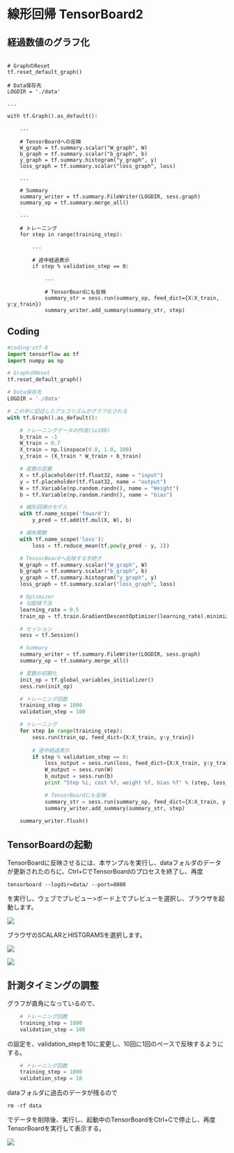 # 線形回帰 TensorBoard2

## 経過数値のグラフ化


```pyhton

# GraphのReset
tf.reset_default_graph()

# Data保存先
LOGDIR = './data'

...

with tf.Graph().as_default():

	...

	# TensorBoardへの反映
	W_graph = tf.summary.scalar("W_graph", W)
    b_graph = tf.summary.scalar("b_graph", b)
    y_graph = tf.summary.histogram("y_graph", y)
	loss_graph = tf.summary.scalar("loss_graph", loss)

	...

	# Summary
	summary_writer = tf.summary.FileWriter(LOGDIR, sess.graph)
	summary_op = tf.summary.merge_all() 

	...

	# トレーニング
	for step in range(training_step):
    	
    	...

    	# 途中経過表示
    	if step % validation_step == 0:
        	
        	...

        	# TensorBoardにも反映
        	summary_str = sess.run(summary_op, feed_dict={X:X_train, y:y_train})                         
            summary_writer.add_summary(summary_str, step)

```

## Coding

```python
#coding:utf-8
import tensorflow as tf
import numpy as np

# GraphのReset
tf.reset_default_graph()

# Data保存先
LOGDIR = './data'

# この中に記述したアルゴリズムがグラフ化される
with tf.Graph().as_default():

	# トレーニングデータの作成(1x100)
	b_train = -1
	W_train = 0.7
	X_train = np.linspace(0.0, 1.0, 100)
	y_train = (X_train * W_train + b_train)

	# 変数の定義
	X = tf.placeholder(tf.float32, name = "input")
	y = tf.placeholder(tf.float32, name = "output")
	W = tf.Variable(np.random.randn(), name = "Weight")
	b = tf.Variable(np.random.randn(), name = "bias")

	# 線形回帰のモデル
	with tf.name_scope('foward'):
		y_pred = tf.add(tf.mul(X, W), b)

	# 損失関数
	with tf.name_scope('loss'):
		loss = tf.reduce_mean(tf.pow(y_pred - y, 2))

	# TensorBoardへ反映する手続き
	W_graph = tf.summary.scalar("W_graph", W)
    b_graph = tf.summary.scalar("b_graph", b)
    y_graph = tf.summary.histogram("y_graph", y)
	loss_graph = tf.summary.scalar("loss_graph", loss)

	# Optimizer
	# 勾配降下法
	learning_rate = 0.5
	train_op = tf.train.GradientDescentOptimizer(learning_rate).minimize(loss)

	# セッション
	sess = tf.Session()

	# Summary
	summary_writer = tf.summary.FileWriter(LOGDIR, sess.graph)
	summary_op = tf.summary.merge_all() 

	# 変数の初期化
	init_op = tf.global_variables_initializer()
	sess.run(init_op)

	# トレーニング回数
	training_step = 1000
	validation_step = 100

	# トレーニング
	for step in range(training_step):
    	sess.run(train_op, feed_dict={X:X_train, y:y_train})
    
    	# 途中経過表示
    	if step % validation_step == 0:
        	loss_output = sess.run(loss, feed_dict={X:X_train, y:y_train})
        	W_output = sess.run(W)
        	b_output = sess.run(b)
        	print "Step %i, cost %f, weight %f, bias %f" % (step, loss_output, W_output, b_output)

        	# TensorBoardにも反映
        	summary_str = sess.run(summary_op, feed_dict={X:X_train, y:y_train})                         
            summary_writer.add_summary(summary_str, step)    
        	
    summary_writer.flush()
```

## TensorBoardの起動

TensorBoardに反映させるには、本サンプルを実行し、dataフォルダのデータが更新されたのちに、Ctrl+CでTensorBoardのプロセスを終了し、再度

```
tensorboard --logdir=data/ --port=8080 
```

を実行し、ウェブでプレビュー>ボード上でプレビューを選択し、ブラウザを起動します。

![](/img/linear005.png)

ブラウザのSCALARとHISTGRAMSを選択します。

![](/img/linear011.png)

![](/img/linear012.png)

## 計測タイミングの調整

グラフが直角になっているので、

```python
	# トレーニング回数
	training_step = 1000
	validation_step = 100
```

の設定を、validation_stepを10に変更し、10回に1回のペースで反映するようにする。

```python
	# トレーニング回数
	training_step = 1000
	validation_step = 10
```

dataフォルダに過去のデータが残るので

```shell
rm -rf data
```

でデータを削除後、実行し、起動中のTensorBoardをCtrl+Cで停止し、再度TensorBoardを実行して表示する。

![](/img/linear013.png)